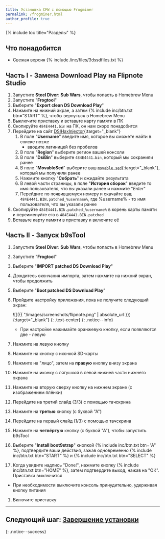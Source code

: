 ```yaml
---
title: Установка CFW с помощью Frogminer
permalink: /frogminer.html
author_profile: true
---
```

{% include toc title="Разделы" %}

## Что понадобится

* Свежая версия {% include /inc/files/3dssdfiles.txt %}

## Часть I - Замена Download Play на Flipnote Studio

1. Запустите **Steel Diver: Sub Wars**, чтобы попасть в Homebrew Menu
1. Запустите "**Frogtool**"
1. Выберите "**Export clean DS Download Play**"
1. Нажмите на нижний экран, а затем {% include inc/btn.txt btn="START" %}, чтобы вернуться в Homebrew Menu
1. Выключите приставку и вставьте карту памяти в ПК
1. Скопируйте `484E4441.bin` на ПК, он нам скоро понадобится
1. Перейдите на сайт [DSIHaxInjector](https://jenkins.nelthorya.net/job/DSIHaxInjector/build){:target="_blank"}
	1. В поле "**Username**" введите имя, которое вы сможете найти в списке позже 
		* вводите латиницей без пробелов
	1. В поле "**Region**" выберите регион вашей консоли
	1. В поле "**DsiBin**" выберите `484E4441.bin`, который мы сохранили ранее 
	1. В поле "**MovableSed**" выберите ваш [`movable.sed`](steelminer#часть-ii---подбор-уникального-ключа-приставки-movablesed){:target="_blank"}, который мы получили ранее
	1. Нажмите кнопку "**Собрать**" и ожидайте результата
	1. В левой части страницы, в поле "**История сборок**" введите то имя пользователя, что вы указали ранее и нажмите "*Enter*"
	1. Перейдите по появившемуся номеру и скачайте ваш `484E4441.BIN.patched_%username%`, где %username% - то имя пользователя, что вы указали ранее
1. Скопируйте  `484E4441.BIN.patched_%username%` в корень карты памяти и переименуйте его в `484E4441.BIN.patched`
1. Вставьте карту памяти в приставку и включите её

## Часть II - Запуск b9sTool

1. Запустите **Steel Diver: Sub Wars**, чтобы попасть в Homebrew Menu
1. Запустите "**Frogtool**"
1. Выберите "**IMPORT patched DS Download Play**"
1. Дождитесь окончания импорта, затем нажмите на нижний экран, чтобы продолжить
1. Выберите "**Boot patched DS Download Play**"
1. Пройдите настройку приложения, пока не получите следующий экран: 

	![]({{ "/images/screenshots/flipnote.png" | absolute_url }}){:target="_blank"}
	{: .text-center}
	{: .notice--info}
	
	* При настройке нажимайте оранжевую кнопку, если появляются две - левую
1. Нажмите на левую кнопку 
1. Нажмите на кнопку с иконкой SD-карты 
1. Нажмите на "лицо", затем на **правую** кнопку внизу экрана 
1. Нажмите на иконку с лягушкой в левой нижней части нижнего экрана
1. Нажмите на вторую сверху кнопку на нижнем экране (с изображением плёнки)
1. Перейдите на третий слайд (3/3) с помощью тачскрина
1. Нажмите на **третью** кнопку (с буквой "А")
1. Перейдите на первый слайд (1/3) с помощью тачскрина
1. Нажмите на **четвёртую** кнопку (с буквой "А"), чтобы запустить b9sTool
1. Выберите "**Install boot9strap**" кнопкой {% include inc/btn.txt btn="A" %}, подтвердите ваши действия, зажав одновременно {% include inc/btn.txt btn="START" %} и {% include inc/btn.txt btn="SELECT" %}
1. Когда увидите надпись "Done!", нажмите кнопку {% include inc/btn.txt btn="HOME" %}, затем подтвердите выход, нажав на "ОК". Приставка выключится
  + При необходимости выключите консоль принудительно, удерживая кнопку питания
1. Включите приставку
  
___

## **Следующий шаг:** [Завершение установки](finalizing-setup)
{: .notice--success}
